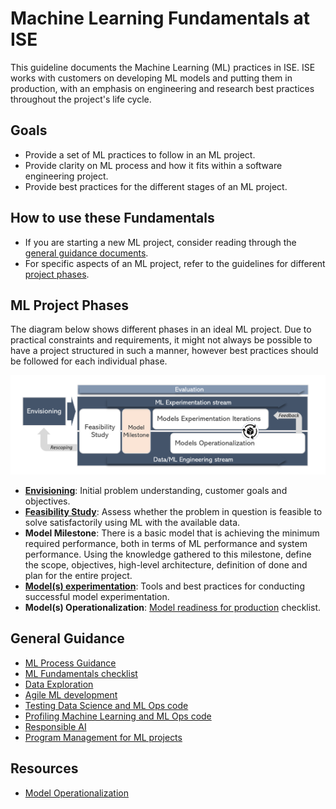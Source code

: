 # Machine Learning Fundamentals at ISE

This guideline documents the Machine Learning (ML) practices in ISE. ISE works with customers on developing ML models and putting them in production, with an emphasis on engineering and research best practices throughout the project's life cycle.

## Goals

* Provide a set of ML practices to follow in an ML project.
* Provide clarity on ML process and how it fits within a software engineering project.
* Provide best practices for the different stages of an ML project.

## How to use these Fundamentals

* If you are starting a new ML project, consider reading through the [general guidance documents](#general-guidance).
* For specific aspects of an ML project, refer to the guidelines for different [project phases](#ml-project-phases).

## ML Project Phases

The diagram below shows different phases in an ideal ML project. Due to practical constraints and requirements, it might not always be possible to have a project structured in such a manner, however best practices should be followed for each individual phase.

![Project flow](images/flow.png)

* **[Envisioning](ml-problem-formulation-envisioning.md)**: Initial problem understanding, customer goals and objectives.
* **[Feasibility Study](ml-feasibility-study.md)**: Assess whether the problem in question is feasible to solve satisfactorily using ML with the available data.
* **Model Milestone**: There is a basic model that is achieving the minimum required performance, both in terms of ML performance and system performance. Using the knowledge gathered to this milestone, define the scope, objectives, high-level architecture, definition of done and plan for the entire project.
* **[Model(s) experimentation](ml-experimentation.md)**: Tools and best practices for conducting successful model experimentation.
* **Model(s) Operationalization**: [Model readiness for production](ml-model-checklist.md) checklist.

## General Guidance

* [ML Process Guidance](ml-proposed-process.md)
* [ML Fundamentals checklist](ml-fundamentals-checklist.md)
* [Data Exploration](ml-data-exploration.md)
* [Agile ML development](ml-project-management.md)
* [Testing Data Science and ML Ops code](ml-testing.md)
* [Profiling Machine Learning and ML Ops code](ml-profiling.md)
* [Responsible AI](responsible-ai.md)
* [Program Management for ML projects](ml-tpm-guidance.md)

## Resources

* [Model Operationalization](https://github.com/Microsoft/MLOps)
